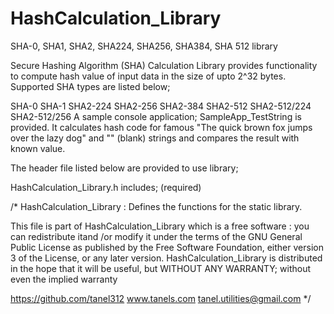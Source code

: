 # HashCalculation_Library
SHA-0, SHA1, SHA2, SHA224, SHA256, SHA384, SHA 512 library

Secure Hashing Algorithm (SHA) Calculation Library provides functionality to compute hash value of input data in the size of upto 2^32 bytes. 
Supported SHA types are listed below;

SHA-0
SHA-1
SHA2-224
SHA2-256
SHA2-384
SHA2-512
SHA2-512/224
SHA2-512/256
A sample console application; SampleApp_TestString is provided. It calculates hash code for famous "The quick brown fox jumps over the lazy dog" and "" (blank) strings
and compares the result with known value.

The header file listed below are provided to use library;

HashCalculation_Library.h includes; (required)

/* HashCalculation_Library : Defines the functions for the static library.

This file is part of HashCalculation_Library which is a free software : you can redistribute itand /or modify it under the terms of
the GNU General Public License as published by the Free Software Foundation, either version 3 of the License, or any later version.
HashCalculation_Library is distributed in the hope that it will be useful, but WITHOUT ANY WARRANTY; without even the implied warranty

https://github.com/tanel312  www.tanels.com  tanel.utilities@gmail.com
*/
